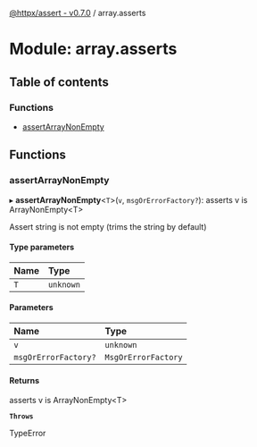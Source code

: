 [@httpx/assert - v0.7.0](../README.md) / array.asserts

# Module: array.asserts

## Table of contents

### Functions

- [assertArrayNonEmpty](array_asserts.md#assertarraynonempty)

## Functions

### assertArrayNonEmpty

▸ **assertArrayNonEmpty**\<`T`\>(`v`, `msgOrErrorFactory?`): asserts v is ArrayNonEmpty\<T\>

Assert string is not empty (trims the string by default)

#### Type parameters

| Name | Type |
| :------ | :------ |
| `T` | `unknown` |

#### Parameters

| Name | Type |
| :------ | :------ |
| `v` | `unknown` |
| `msgOrErrorFactory?` | `MsgOrErrorFactory` |

#### Returns

asserts v is ArrayNonEmpty\<T\>

**`Throws`**

TypeError
